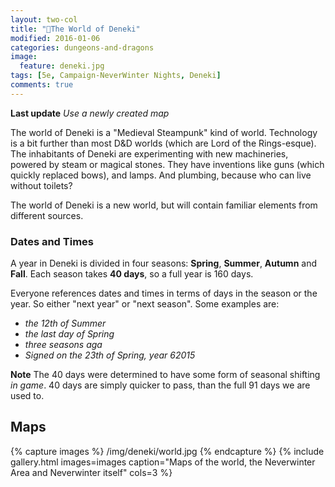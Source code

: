 ```yaml
---
layout: two-col
title: "🏰The World of Deneki"
modified: 2016-01-06
categories: dungeons-and-dragons
image:
  feature: deneki.jpg
tags: [5e, Campaign-NeverWinter Nights, Deneki]
comments: true
---
```


**Last update** _Use a newly created map_

The world of Deneki is a "Medieval Steampunk" kind of world. Technology is a bit further than most D&D worlds (which are Lord of the Rings-esque).
The inhabitants of Deneki are experimenting with new machineries, powered by steam or magical stones.
They have inventions like guns (which quickly replaced bows), and lamps. And plumbing, because who can live without toilets?

The world of Deneki is a new world, but will contain familiar elements from different sources.

### Dates and Times
A year in Deneki is divided in four seasons: **Spring**, **Summer**, **Autumn** and **Fall**. Each season takes **40 days**, so a full year is 160 days.

Everyone references dates and times in terms of days in the season or the year. So either "next year" or "next season". Some examples are:
  - _the 12th of Summer_
  - _the last day of Spring_
  - _three seasons aga_
  - _Signed on the 23th of Spring, year 62015_

**Note** The 40 days were determined to have some form of seasonal shifting *in game*. 40 days are simply quicker to pass, than the full 91 days we are used to.

## Maps


{% capture images %}
	/img/deneki/world.jpg
{% endcapture %}
{% include gallery.html images=images caption="Maps of the world, the Neverwinter Area and Neverwinter itself" cols=3 %}

